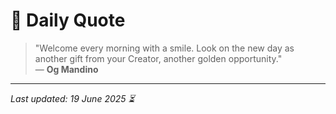 # 📜 Daily Quote

> "Welcome every morning with a smile. Look on the new day as another gift from your Creator, another golden opportunity."  
> — **Og Mandino**

---

_Last updated: 19 June 2025 ⏳_
